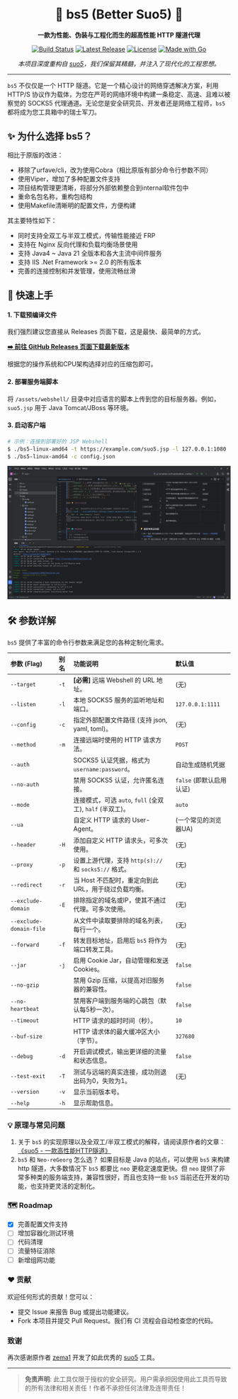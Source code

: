 <h1 align="center">🚀 bs5 (Better Suo5) 🚀</h1>

<p align="center">
  <strong>一款为性能、伪装与工程化而生的超高性能 HTTP 隧道代理</strong>
</p>

<p align="center">
  <!-- Badges -->
  <a href="https://github.com/PurpleNewNew/bs5/actions/workflows/go.yml"><img src="https://github.com/PurpleNewNew/bs5/actions/workflows/go.yml/badge.svg" alt="Build Status"></a>
  <a href="https://github.com/PurpleNewNew/bs5/releases/latest"><img src="https://img.shields.io/github/v/release/PurpleNewNew/bs5" alt="Latest Release"></a>
  <a href="https://github.com/PurpleNewNew/bs5/blob/main/LICENSE"><img src="https://img.shields.io/github/license/PurpleNewNew/bs5" alt="License"></a>
  <a href="https://go.dev/"><img src="https://img.shields.io/badge/Made%20with-Go-00ADD8.svg" alt="Made with Go"></a>
</p>

<div align="center">
  <i>本项目深度重构自 <a href="https://github.com/zema1/suo5">suo5</a>，我们保留其精髓，并注入了现代化的工程思想。</i>
</div>

---

`bs5` 不仅仅是一个 HTTP 隧道。它是一个精心设计的网络穿透解决方案，利用 HTTP/S 协议作为载体，为您在严苛的网络环境中构建一条稳定、高速、且难以被察觉的 SOCKS5 代理通道。无论您是安全研究员、开发者还是网络工程师，`bs5` 都将成为您工具箱中的瑞士军刀。

## ✨ 为什么选择 bs5？
相比于原版的改进：

- 移除了urfave/cli，改为使用Cobra（相比原版有部分命令行参数不同）
- 使用Viper，增加了多种配置文件支持
- 项目结构管理更清晰，将部分外部依赖整合到internal软件包中
- 重命名包名称，重构包结构
- 使用Makefile清晰明的配置文件，方便构建

其主要特性如下：

- 同时支持全双工与半双工模式，传输性能接近 FRP
- 支持在 Nginx 反向代理和负载均衡场景使用
- 支持 Java4 ~ Java 21 全版本和各大主流中间件服务
- 支持 IIS .Net Framework >= 2.0 的所有版本
- 完善的连接控制和并发管理，使用流畅丝滑

## 🚀 快速上手

#### 1. 下载预编译文件

我们强烈建议您直接从 Releases 页面下载，这是最快、最简单的方式。

**[➡️ 前往 GitHub Releases 页面下载最新版本](https://github.com/PurpleNewNew/bs5/releases/latest)**

根据您的操作系统和CPU架构选择对应的压缩包即可。

#### 2. 部署服务端脚本

将 `/assets/webshell/` 目录中对应语言的脚本上传到您的目标服务器。例如，`suo5.jsp` 用于 Java Tomcat/JBoss 等环境。

#### 3. 启动客户端

```bash
# 示例：连接到部署好的 JSP Webshell
$ ./bs5-linux-amd64 -t https://example.com/suo5.jsp -l 127.0.0.1:1080
$ ./bs5-linux-amd64 -c config.json
```

![截图1](images/1.png)

## 🛠️ 参数详解

`bs5` 提供了丰富的命令行参数来满足您的各种定制化需求。

| 参数 (Flag) | 别名 | 功能说明 | 默认值 |
| :--- | :--- | :--- | :--- |
| `--target` | `-t` | **[必需]** 远端 Webshell 的 URL 地址。 | (无) |
| `--listen` | `-l` | 本地 SOCKS5 服务的监听地址和端口。 | `127.0.0.1:1111` |
| `--config` | `-c` | 指定外部配置文件路径 (支持 json, yaml, toml)。 | (无) |
| `--method` | `-m` | 连接远端时使用的 HTTP 请求方法。 | `POST` |
| `--auth` | | SOCKS5 认证凭据，格式为 `username:password`。 | 自动生成随机凭据 |
| `--no-auth` | | 禁用 SOCKS5 认证，允许匿名连接。 | `false` (即默认启用认证) |
| `--mode` | | 连接模式，可选 `auto`, `full` (全双工), `half` (半双工)。 | `auto` |
| `--ua` | | 自定义 HTTP 请求的 User-Agent。 | (一个常见的浏览器UA) |
| `--header` | `-H` | 添加自定义 HTTP 请求头，可多次使用。 | (无) |
| `--proxy` | `-p` | 设置上游代理，支持 `http(s)://` 和 `socks5://` 格式。 | (无) |
| `--redirect` | `-r` | 当 Host 不匹配时，重定向到此 URL，用于绕过负载均衡。 | (无) |
| `--exclude-domain` | `-E` | 排除指定的域名或IP，使其不通过代理。可多次使用。 | (无) |
| `--exclude-domain-file` | | 从文件中读取要排除的域名列表，每行一个。 | (无) |
| `--forward` | `-f` | 转发目标地址，启用后 `bs5` 将作为端口转发工具。 | (无) |
| `--jar` | `-j` | 启用 Cookie Jar，自动管理和发送 Cookies。 | `false` |
| `--no-gzip` | | 禁用 Gzip 压缩，以提高对旧服务器的兼容性。 | `false` |
| `--no-heartbeat` | | 禁用客户端到服务端的心跳包（默认每5秒一次）。 | `false` |
| `--timeout` | | HTTP 请求的超时时间（秒）。 | `10` |
| `--buf-size` | | HTTP 请求体的最大缓冲区大小（字节）。 | `327680` |
| `--debug` | `-d` | 开启调试模式，输出更详细的流量和状态信息。 | `false` |
| `--test-exit` | `-T` | 测试与远端的真实连接，成功则退出码为0，失败为1。 | (无) |
| `--version` | `-v` | 显示当前版本号。 | | 
| `--help` | `-h` | 显示帮助信息。 | | 

### 💡 原理与常见问题

1. 关于 `bs5` 的实现原理以及全双工/半双工模式的解释，请阅读原作者的文章：
    [《suo5 - 一款高性能HTTP隧道》](https://koalr.me/posts/suo5-a-hign-performace-http-socks/)
2. `bs5` 和 `Neo-reGeorg` 怎么选？
    如果目标是 Java 的站点，可以使用 `bs5` 来构建 http 隧道，大多数情况下 `bs5` 都要比 `neo` 更稳定速度更快。但 `neo`
    提供了非常多种类的服务端支持，兼容性很好，而且也支持一些 `bs5` 当前还在开发的功能，也支持更灵活的定制化。


### 🗺️ Roadmap

- [x] 完善配置文件支持
- [ ] 增加容器化测试环境
- [ ] 代码清理
- [ ] 流量特征消除
- [ ] 新增组网功能

### ❤️ 贡献

欢迎任何形式的贡献！您可以：
- 提交 Issue 来报告 Bug 或提出功能建议。
- Fork 本项目并提交 Pull Request。我们有 CI 流程会自动检查您的代码。

### 致谢

再次感谢原作者 [zema1](https://github.com/zema1) 开发了如此优秀的 [suo5](https://github.com/zema1/suo5) 工具。

---

> **免责声明**: 此工具仅限于授权的安全研究。用户需承担因使用此工具而导致的所有法律和相关责任！作者不承担任何法律及连带责任！